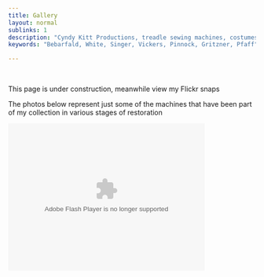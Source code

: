 ```yaml
---
title: Gallery
layout: normal
sublinks: 1
description: "Cyndy Kitt Productions, treadle sewing machines, costumes, vintage treadle sewing machines, reproduction sewing machine manuals."
keywords: "Bebarfald, White, Singer, Vickers, Pinnock, Gritzner, Pfaff"

---
```


<div class="container">
<div class="row my-4">
<div class="col-2">&nbsp; </div>
<div class="col-8 text-center mr-4">
  <p class="h5">This page is under construction, meanwhile view my Flickr snaps</p>
<p>The photos below represent just some of the machines that have been part of my collection in various stages of restoration</p>
<p><object width="400" height="300">
<param name="flashvars" value="offsite=true&lang=en-us&page_show_url=%2Fphotos%2Fcyndykitt%2Fsets%2F72157621674930783%2Fshow%2F&page_show_back_url=%2Fphotos%2Fcyndykitt%2Fsets%2F72157621674930783%2F&set_id=72157621674930783&jump_to=">
<param name="movie" value="http://www.flickr.com/apps/slideshow/show.swf?v=104087">
<param name="allowFullScreen" value="true">
<embed type="application/x-shockwave-flash" src="//www.flickr.com/apps/slideshow/show.swf?v=104087" allowfullscreen="true" flashvars="offsite=true&lang=en-us&page_show_url=%2Fphotos%2Fcyndykitt%2Fsets%2F72157621674930783%2Fshow%2F&page_show_back_url=%2Fphotos%2Fcyndykitt%2Fsets%2F72157621674930783%2F&set_id=72157621674930783&jump_to=" width="400" height="300">
</embed> 
</object> </p>
</div>
<div class="col-2">&nbsp; </div>
</div>
</div>
